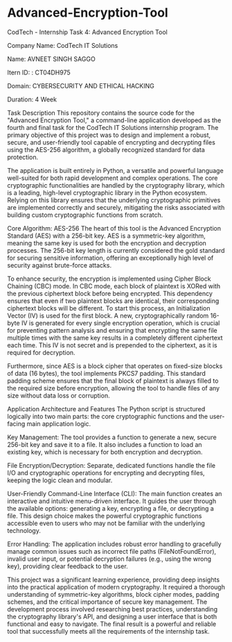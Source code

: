# Advanced-Encryption-Tool
CodTech - Internship Task 4: Advanced Encryption Tool

Company Name: CodTech IT Solutions

Name: AVNEET SINGH SAGGO

Itern ID: : CT04DH975

Domain: CYBERSECURITY AND ETHICAL HACKING

Duration: 4 Week

 Task Description
This repository contains the source code for the "Advanced Encryption Tool," a command-line application developed as the fourth and final task for the CodTech IT Solutions internship program. The primary objective of this project was to design and implement a robust, secure, and user-friendly tool capable of encrypting and decrypting files using the AES-256 algorithm, a globally recognized standard for data protection.

The application is built entirely in Python, a versatile and powerful language well-suited for both rapid development and complex operations. The core cryptographic functionalities are handled by the cryptography library, which is a leading, high-level cryptographic library in the Python ecosystem. Relying on this library ensures that the underlying cryptographic primitives are implemented correctly and securely, mitigating the risks associated with building custom cryptographic functions from scratch.

Core Algorithm: AES-256
The heart of this tool is the Advanced Encryption Standard (AES) with a 256-bit key. AES is a symmetric-key algorithm, meaning the same key is used for both the encryption and decryption processes. The 256-bit key length is currently considered the gold standard for securing sensitive information, offering an exceptionally high level of security against brute-force attacks.

To enhance security, the encryption is implemented using Cipher Block Chaining (CBC) mode. In CBC mode, each block of plaintext is XORed with the previous ciphertext block before being encrypted. This dependency ensures that even if two plaintext blocks are identical, their corresponding ciphertext blocks will be different. To start this process, an Initialization Vector (IV) is used for the first block. A new, cryptographically random 16-byte IV is generated for every single encryption operation, which is crucial for preventing pattern analysis and ensuring that encrypting the same file multiple times with the same key results in a completely different ciphertext each time. This IV is not secret and is prepended to the ciphertext, as it is required for decryption.

Furthermore, since AES is a block cipher that operates on fixed-size blocks of data (16 bytes), the tool implements PKCS7 padding. This standard padding scheme ensures that the final block of plaintext is always filled to the required size before encryption, allowing the tool to handle files of any size without data loss or corruption.

Application Architecture and Features
The Python script is structured logically into two main parts: the core cryptographic functions and the user-facing main application logic.

Key Management: The tool provides a function to generate a new, secure 256-bit key and save it to a file. It also includes a function to load an existing key, which is necessary for both encryption and decryption.

File Encryption/Decryption: Separate, dedicated functions handle the file I/O and cryptographic operations for encrypting and decrypting files, keeping the logic clean and modular.

User-Friendly Command-Line Interface (CLI): The main function creates an interactive and intuitive menu-driven interface. It guides the user through the available options: generating a key, encrypting a file, or decrypting a file. This design choice makes the powerful cryptographic functions accessible even to users who may not be familiar with the underlying technology.

Error Handling: The application includes robust error handling to gracefully manage common issues such as incorrect file paths (FileNotFoundError), invalid user input, or potential decryption failures (e.g., using the wrong key), providing clear feedback to the user.

This project was a significant learning experience, providing deep insights into the practical application of modern cryptography. It required a thorough understanding of symmetric-key algorithms, block cipher modes, padding schemes, and the critical importance of secure key management. The development process involved researching best practices, understanding the cryptography library's API, and designing a user interface that is both functional and easy to navigate. The final result is a powerful and reliable tool that successfully meets all the requirements of the internship task.
